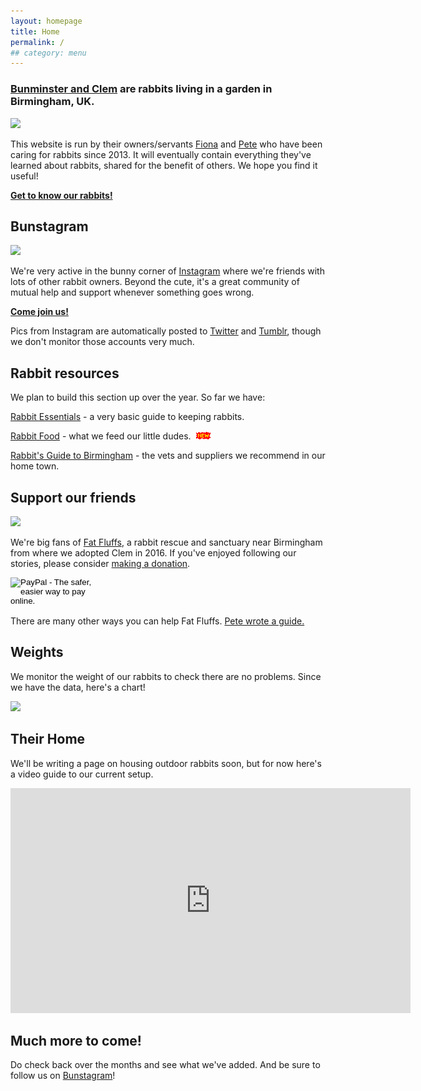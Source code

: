 ```yaml
---
layout: homepage
title: Home
permalink: /
## category: menu
---
```


### [Bunminster and Clem](http://bunminster.uk/the_buns/) are rabbits living in a garden in Birmingham, UK.

![](http://bunminster.uk/images/dude_and_clem.jpg)

This website is run by their owners/servants [Fiona](http://fionacullinan.com) and [Pete](http://peteashton.com) who have been caring for rabbits since 2013. It will eventually contain everything they've learned about rabbits, shared for the benefit of others. We hope you find it useful!

[**Get to know our rabbits!**](http://bunminster.uk/the_buns/) 


## Bunstagram

![](http://bunminster.uk/images/computer.jpg)

We're very active in the bunny corner of [Instagram](http://instagram.com/bunminster/) where we're friends with lots of other rabbit owners. Beyond the cute, it's a great community of mutual help and support whenever something goes wrong. 

[**Come join us!**](http://instagram.com/bunminster/) 

Pics from Instagram are automatically posted to [Twitter](https://twitter.com/bunminster/) and [Tumblr](https://bunminster.tumblr.com), though we don't monitor those accounts very much. 

## Rabbit resources

We plan to build this section up over the year. So far we have: 

[Rabbit Essentials](http://bunminster.uk/essentials/) - a very basic guide to keeping rabbits.

[Rabbit Food](http://bunminster.uk/rabbit_food/) - what we feed our little dudes. ![](images/new2.gif)  

[Rabbit's Guide to Birmingham](http://bunminster.uk/birmingham/) - the vets and suppliers we recommend in our home town. 

## Support our friends

![](http://bunminster.uk/images/fatfluffs1.jpg)

We're big fans of [Fat Fluffs](http://www.fatfluffs.com/), a rabbit rescue and sanctuary near Birmingham from where we adopted Clem in 2016. If you've enjoyed following our stories, please consider [making a donation](http://www.fatfluffs.com/donate/). 

<form action="https://www.paypal.com/cgi-bin/webscr" accept-charset="UNKNOWN" enctype="application/x-www-form-urlencoded" method="post">
<input name="cmd" type="hidden" value="_s-xclick" /><input name="hosted_button_id" type="hidden" value="3CBSBJJ2DHAQ2" /><input style="width: 160px; height: 47px;" alt="PayPal - The safer, easier way to pay online." name="submit" src="https://www.paypalobjects.com/en_US/GB/i/btn/btn_donateCC_LG.gif" type="image" />
</form>

There are many other ways you can help Fat Fluffs. [Pete wrote a guide.](http://blog.peteashton.com/rabbits/2017/12/30/how-to-help-fat-fluffs/) 

## Weights

We monitor the weight of our rabbits to check there are no problems. Since we have the data, here's a chart! 

![](https://docs.google.com/spreadsheets/d/e/2PACX-1vTCsXrkEwwQ77cwEj0HXPMQG0ZHW4TpeEc3mhWI6CZtxEE1hBneJp9CXhi4iFvY2qVJscy0NtLT8Fhd/pubchart?oid=1254628106&format=image)

## Their Home

We'll be writing a page on housing outdoor rabbits soon, but for now here's a video guide to our current setup. 

<div class="vid"><iframe src="https://player.vimeo.com/video/261334566" width="640" height="360" frameborder="0" webkitallowfullscreen mozallowfullscreen allowfullscreen></iframe></div>


## Much more to come!

Do check back over the months and see what we've added. And be sure to follow us on [Bunstagram](http://instagram.com/bunminster/)! 